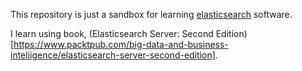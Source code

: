 This repository is just a sandbox for learning [elasticsearch](https://github.com/elasticsearch/elasticsearch) software.

I learn using book, (Elasticsearch Server: Second Edition)[https://www.packtpub.com/big-data-and-business-inteliigence/elasticsearch-server-second-edition].
